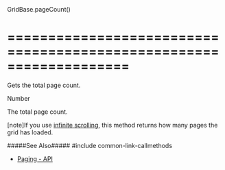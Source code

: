<!--id-->GridBase.pageCount()<!--/id-->
===================================================================
===================================================================

<!--shortDescription-->
Gets the total page count.
<!--/shortDescription-->

<!--returnType-->Number<!--/returnType-->
<!--returnDescription-->
The total page count.
<!--/returnDescription-->

<!--fullDescription-->
[note]If you use [infinite scrolling]({basewidgetpath}/Configuration/scrolling/#mode), this method returns how many pages the grid has loaded.

#####See Also#####
#include common-link-callmethods
- [Paging - API](/Documentation/Guide/Widgets/{WidgetName}/Paging/#API)
<!--/fullDescription-->